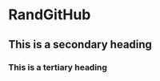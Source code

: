 RandGitHub
================

This is a secondary heading
---------------------------

### This is a tertiary heading
